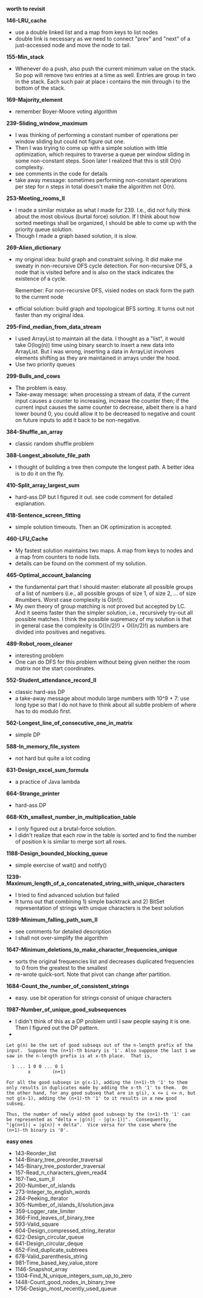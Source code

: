 **worth to revisit**


**146-LRU_cache**
- use a double linked list and a map from keys to list nodes
- double link is necessary as we need to connect "prev" and "next" of a just-accessed node and move the node to tail.

**155-Min_stack**
- Whenever do a push, also push the current minimum value on the stack.  So pop will remove two entries at a time as well.  Entries are group in two in the stack.  Each such pair at place i contains the min through i to the bottom of the stack.

**169-Majority_element**
- remember Boyer-Moore voting algorithm

**239-Sliding_window_maximum**
- I was thinking of performing a constant number of operations per window sliding but could not figure out one.
- Then I was trying to come up with a simple solution with little
  optimization, which requires to traverse a queue per window sliding
  in some non-constant steps.  Soon later I realized that this is still O(n) complexity.
- see comments in the code for details  
- take away message: sometimes performing non-constant operations per step for n steps in total doesn't make the algorithm not O(n).

**253-Meeting_rooms_II**
- I made a similar mistake as what I made for 239. I.e., did not fully
  think about the most obvious (burtal force) solution. If I think
  about how sorted meetings shall be organized, I should be able to
  come up with the priority queue solution.
- Though I made a graph based solution, it is slow.  

**269-Alien_dictionary**
- my original idea: build graph and constraint solving.  It did make
  me sweaty in non-recursive DFS cycle detection.  For non-recursive
  DFS, a node that is visited before and is also on the stack
  indicates the existence of a cycle.

  Remember: For non-recursive DFS, visied nodes on stack form the path to the current node

- official solution: build graph and topological BFS sorting.  It turns out not faster than my original idea.

**295-Find_median_from_data_stream**
- I used ArrayList to maintain all the data.  I thought as a "list",
  it would take O(log(n)) time using binary search to insert a new
  data into ArrayList.  But I was wrong, inserting a data in ArrayList
  involves elements shifting as they are maintained in arrays under
  the hood.
- Use two priority queues  

**299-Bulls_and_cows**
- The problem is easy.
- Take-away message: when processing a stream of data, if the current input causes a
 counter to increasing, increase the counter then; if the current
 input causes the same counter to decrease, albeit there is a hard
 lower bound 0, you could allow it to be decreased to negative and
 count on future inputs to add it back to be non-negative.

**384-Shuffle_an_array**
- classic random shuffle problem

**388-Longest_absolute_file_path**
- I thought of building a tree then compute the longest path. A better idea is to do it on the fly.

**410-Split_array_largest_sum**
- hard-ass DP but I figured it out. see code comment for detailed explanation.

**418-Sentence_screen_fitting**
- simple solution timeouts. Then an OK optimization is accepted.

**460-LFU_Cache**
- My fastest solution maintains two maps.  A map from keys to nodes and a map from counters to node lists.
- details can be found on the comment of my solution.

**465-Optimal_account_balancing**
- the fundamental part that I should master: elaborate all possible
  groups of a list of numbers (i.e., all possible groups of size 1, of
  size 2, ... of size #numbers. Worst case complexity is O(n!)).
- My own theory of group matching is not proved but accepted by LC.
  And it seems faster than the simpler solution, i.e., recursively
  try-out all possible matches.  I think the possible supremacy of my
  solution is that in general case the complexity is O((n/2)!) +
  O((n/2)!) as numbers are divided into positives and negatives.

**489-Robot_room_cleaner**
- interesting problem
- One can do DFS for this problem without being given neither the room matrix nor the start coordinates.

**552-Student_attendance_record_II**
- classic hard-ass DP
- a take-away message about modulo large numbers with 10^9 + 7: use
  long type so that I do not have to think about all subtle problem of
  where has to do modulo first.

**562-Longest_line_of_consecutive_one_in_matrix**
- simple DP

**588-In_memory_file_system**
- not hard but quite a lot coding

**631-Design_excel_sum_formula**
- a practice of Java lambda

**664-Strange_printer**
- hard-ass DP

**668-Kth_smallest_number_in_multiplication_table**
- I only figured out a brutal-force solution.
- I didn't realize that each row in the table is sorted and to find the number of position k is similar to merge sort all rows.

**1188-Design_bounded_blocking_queue**
- simple exercise of wait() and notify()

**1239-Maximum_length_of_a_concatenated_string_with_unique_characters**
- I tried to find advanced solution but failed
- It turns out that combining 1) simple backtrack and 2) BitSet representation of strings with unique characters is the best solution

**1289-Minimum_falling_path_sum_II**
- see comments for detailed description
- I shall not over-simplify the algorithm

**1647-Minimum_deletions_to_make_character_frequencies_unique**
- sorts the original frequencies list and decreases duplicated frequencies to 0 from the greatest to the smallest
- re-wrote quick-sort. Note that pivot can change after partition.

**1684-Count_the_number_of_consistent_strings**
- easy. use bit operation for strings consist of unique characters

**1987-Number_of_unique_good_subsequences**
- I didn't think of this as a DP problem until I saw people saying it is one. Then I figured out the DP pattern.
-
```
Let g(n) be the set of good subseqs out of the n-length prefix of the
input.  Suppose the (n+1)-th binary is '1'. Also suppose the last 1 we
saw in the n-length prefix is at x-th place.  That is,

  1 ... 1 0 0 ... 0 1
        x        (n+1)

For all the good subseqs in g(x-1), adding the (n+1)-th '1' to them
only results in duplicates made by adding the x-th '1' to them.  On
the other hand, for any good subseq that are in g(i), x <= i <= n, but
not g(x-1), adding the (n+1)-th '1' to it results in a new good
subseq.

Thus, the number of newly added good subseqs by the (n+1)-th '1' can
be represented as "delta = |g(n)| - |g(x-1)|".  Consequently,
"|g(n+1)| = |g(n)| + delta".  Vice versa for the case where the
(n+1)-th binary is '0'.
```

**easy ones**
- 143-Reorder_list
- 144-Binary_tree_preorder_traversal
- 145-Binary_tree_postorder_traversal
- 157-Read_n_characters_given_read4
- 167-Two_sum_II
- 200-Number_of_islands
- 273-Integer_to_english_words
- 284-Peeking_iterator
- 305-Number_of_islands_II/solution.java
- 359-Logger_rate_limiter
- 366-Find_leaves_of_binary_tree
- 593-Valid_square
- 604-Design_compressed_string_iterator
- 622-Design_circular_queue
- 641-Design_circular_deque
- 652-Find_duplicate_subtrees
- 678-Valid_parenthesis_string
- 981-Time_based_key_value_store
- 1146-Snapshot_array
- 1304-Find_N_unique_integers_sum_up_to_zero
- 1448-Count_good_nodes_in_binary_tree
- 1756-Design_most_recently_used_queue